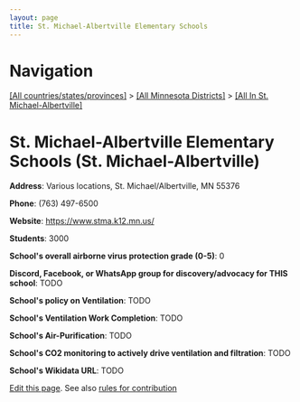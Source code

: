 ```yaml
---
layout: page
title: St. Michael-Albertville Elementary Schools
---
```

# Navigation

[[All countries/states/provinces]](../../..) > [[All Minnesota Districts]](../..) > [[All In St. Michael-Albertville]](..)

# St. Michael-Albertville Elementary Schools (St. Michael-Albertville)

**Address**: Various locations, St. Michael/Albertville, MN 55376

**Phone**: (763) 497-6500

**Website**: <https://www.stma.k12.mn.us/>

**Students**: 3000

**School's overall airborne virus protection grade (0-5)**: 0

**Discord, Facebook, or WhatsApp group for discovery/advocacy for THIS school**: TODO

**School's policy on Ventilation**: TODO

**School's Ventilation Work Completion**: TODO

**School's Air-Purification**: TODO

**School's CO2 monitoring to actively drive ventilation and filtration**: TODO

**School's Wikidata URL**: TODO


[Edit this page](https://github.com/ventilate-schools/MN/edit/main/./St._Michael-Albertville/St._Michael-Albertville_Elementary_Schools.md). See also [rules for contribution](../../../contribution-rules/)